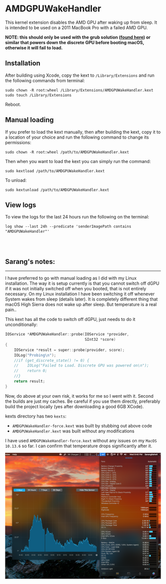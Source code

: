 #  AMDGPUWakeHandler

This kernel extension disables the AMD GPU after waking up from sleep. It is intended to be used on a 2011 MacBook Pro with a failed AMD GPU.

**NOTE: this should only be used with the grub solution ([found here](https://gist.github.com/blackgate/17ac402e35d2f7e0f1c9708db3dc7a44)) or similar that powers down the discrete GPU before booting macOS, otherwise it will fail to load.**

## Installation

After building using Xcode, copy the kext to `/Library/Extensions` and run the following commands from terminal:

```
sudo chown -R root:wheel /Library/Extensions/AMDGPUWakeHandler.kext
sudo touch /Library/Extensions
```

Reboot.

## Manual loading

If you prefer to load the kext manually, then after building the kext, copy it to a location of your choice and run the following command to change its permissions:

```
sudo chown -R root:wheel /path/to/AMDGPUWakeHandler.kext
```

Then when you want to load the kext you can simply run the command:

```
sudo kextload /path/to/AMDGPUWakeHandler.kext
```

To unload:

```
sudo kextunload /path/to/AMDGPUWakeHandler.kext
```

## View logs

To view the logs for the last 24 hours run the following on the terminal:
```
log show --last 24h --predicate 'senderImagePath contains "AMDGPUWakeHandler"'
```

<br/>
<br/>

## Sarang's notes:
-----

I have preferred to go with manual loading as I did with my Linux installation.
The way it is setup currently is that you cannot switch off dGPU if it was not initially switched off when you booted, that is not entirely necessary. On my Linux installation I have been switching it off whenever System wakes from sleep (details later). It is completely different thing that macOS High Sierra does not wake up after sleep. But temperature is a real pain..


This kext has all the code to switch off dGPU, just needs to do it unconditionally:

```cpp
IOService *AMDGPUWakeHandler::probe(IOService *provider,
                                    SInt32 *score)
{
    IOService *result = super::probe(provider, score);
    IOLog("Probing\n");
    //if (get_discrete_state() != 0) {
    //    IOLog("Failed to Load. Discrete GPU was powered on\n");
    //    return 0;
    //}
    return result;
}
```

Now, do above at your own risk, it works for me so I went with it. Second the builds are just my caches. Be careful if you use them directly, preferably build the project locally (yes after downloading a good 6GB XCode). 


kexts directory has two `kexts`:
 
 - `AMDGPUWakeHandler-force.kext` was built by stubbing out above code
 - `AMDGPUWakeHandler.kext` was built without any modifications

I have used `AMDGPUWakeHandler-force.kext` without any issues on my `MacOS 10.13.6` so far. I can confirm that temperature drops significantly after it.

![istats Menu Snapshot](https://github.com/sarangbaheti/AMDGPUWakeHandler/blob/master/images/dGPU-swithced-off-forcefully.png)

